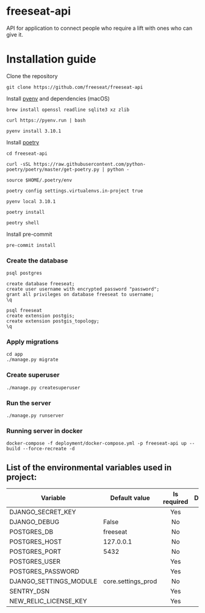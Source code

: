 # freeseat-api

API for application to connect people who require a lift with ones who can give it.

# Installation guide

Clone the repository
```shell
git clone https://github.com/freeseat/freeseat-api
```


Install [pyenv](https://github.com/pyenv/pyenv/wiki#suggested-build-environment) and dependencies (macOS)
```shell
brew install openssl readline sqlite3 xz zlib

curl https://pyenv.run | bash

pyenv install 3.10.1
```


Install [poetry](https://python-poetry.org)
```shell
cd freeseat-api

curl -sSL https://raw.githubusercontent.com/python-poetry/poetry/master/get-poetry.py | python -

source $HOME/.poetry/env

poetry config settings.virtualenvs.in-project true
```


```shell
pyenv local 3.10.1

poetry install

peotry shell
```


Install pre-commit
```shell
pre-commit install
```


### Create the database

```shell
psql postgres

create database freeseat;
create user username with encrypted password "password";
grant all privileges on database freeseat to username;
\q

psql freeseat
create extension postgis;
create extension postgis_topology;
\q
```


### Apply migrations

```shell
cd app
./manage.py migrate
```


### Create superuser

```shell
./manage.py createsuperuser
```


### Run the server

```shell
./manage.py runserver
```


### Running server in docker

```shell
docker-compose -f deployment/docker-compose.yml -p freeseat-api up --build --force-recreate -d
```


## List of the environmental variables used in project:

| Variable               | Default value      | Is required | Description                               |
|------------------------|--------------------|:-----------:| ----------------------------------------- |
| DJANGO_SECRET_KEY      |                    |     Yes     |                                           |
| DJANGO_DEBUG           | False              |     No      |                                           |
| POSTGRES_DB            | freeseat           |     No      |                                           |
| POSTGRES_HOST          | 127.0.0.1          |     No      |                                           |
| POSTGRES_PORT          | 5432               |     No      |                                           |
| POSTGRES_USER          |                    |     Yes     |                                           |
| POSTGRES_PASSWORD      |                    |     Yes     |                                           |
| DJANGO_SETTINGS_MODULE | core.settings_prod |     No      |                                           |
| SENTRY_DSN             |                    |     Yes     |                                           |
| NEW_RELIC_LICENSE_KEY  |                    |     Yes     |                                           |
